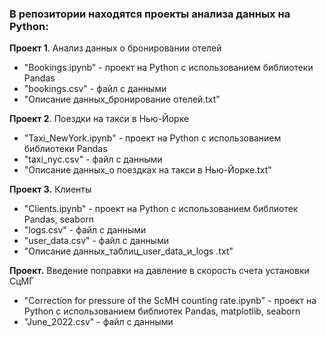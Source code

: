 ### В репозитории находятся проекты анализа данных на Python:

**Проект 1**. Анализ данных о бронировании отелей

* "Bookings.ipynb" - проект на Python с использованием библиотеки Pandas
* "bookings.csv" - файл с данными
* "Описание данных_бронирование отелей.txt"


**Проект 2**. Поездки на такси в Нью-Йорке

* "Taxi_NewYork.ipynb" - проект на Python с использованием библиотеки Pandas
* "taxi_nyc.csv" - файл с данными
* "Описание данных_о поездках на такси в Нью-Йорке.txt"


**Проект 3.** Клиенты

* "Clients.ipynb" - проект на Python с использованием библиотек Pandas, seaborn
* "logs.csv" - файл с данными
* "user_data.csv" - файл с данными
* "Описание данных_таблиц_user_data_и_logs .txt"

**Проект.** Введение поправки на давление в скорость счета установки СцМГ
* "Correction for pressure of the ScMH counting rate.ipynb" - проект на Python с использованием библиотек Pandas, matplotlib, seaborn
* "June_2022.csv" - файл с данными
